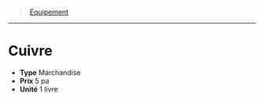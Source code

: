 ﻿---
!Equipment
Type: Marchandise
Price: 5 pa
Unity: 1 livre
Id: equipment_hd.md#cuivre
ParentLink: equipment_hd.md#Équipement
Name: Cuivre
ParentName: Équipement
NameLevel: 1
---
> [Équipement](hd_equipment.md)

---

# Cuivre

- **Type** Marchandise
- **Prix** 5 pa
- **Unité** 1 livre

